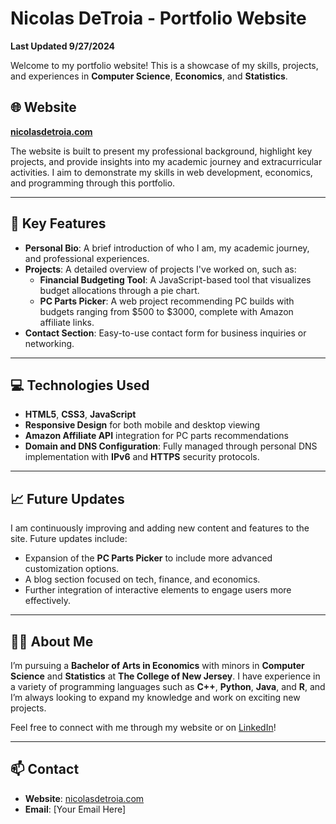 # Nicolas DeTroia - Portfolio Website
**Last Updated 9/27/2024**

Welcome to my portfolio website! This is a showcase of my skills, projects, and experiences in **Computer Science**, **Economics**, and **Statistics**.

## 🌐 Website

**[nicolasdetroia.com](https://nicolasdetroia.com)**

The website is built to present my professional background, highlight key projects, and provide insights into my academic journey and extracurricular activities. I aim to demonstrate my skills in web development, economics, and programming through this portfolio.

---

## 🚀 Key Features

- **Personal Bio**: A brief introduction of who I am, my academic journey, and professional experiences.
- **Projects**: A detailed overview of projects I've worked on, such as:
  - **Financial Budgeting Tool**: A JavaScript-based tool that visualizes budget allocations through a pie chart.
  - **PC Parts Picker**: A web project recommending PC builds with budgets ranging from $500 to $3000, complete with Amazon affiliate links.
- **Contact Section**: Easy-to-use contact form for business inquiries or networking.
  
---

## 💻 Technologies Used

- **HTML5**, **CSS3**, **JavaScript**
- **Responsive Design** for both mobile and desktop viewing
- **Amazon Affiliate API** integration for PC parts recommendations
- **Domain and DNS Configuration**: Fully managed through personal DNS implementation with **IPv6** and **HTTPS** security protocols.

---

## 📈 Future Updates

I am continuously improving and adding new content and features to the site. Future updates include:
- Expansion of the **PC Parts Picker** to include more advanced customization options.
- A blog section focused on tech, finance, and economics.
- Further integration of interactive elements to engage users more effectively.

---

## 👨‍💼 About Me

I’m pursuing a **Bachelor of Arts in Economics** with minors in **Computer Science** and **Statistics** at **The College of New Jersey**. I have experience in a variety of programming languages such as **C++**, **Python**, **Java**, and **R**, and I’m always looking to expand my knowledge and work on exciting new projects.

Feel free to connect with me through my website or on [LinkedIn](https://linkedin.com/in/nicolasdetroia)!

---

## 📫 Contact

- **Website**: [nicolasdetroia.com](https://nicolasdetroia.com)
- **Email**: [Your Email Here]
